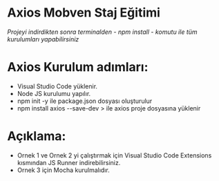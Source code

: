 # Axios Mobven Staj Eğitimi
 _Projeyi indirdikten sonra terminalden - npm install - komutu ile tüm kurulumları yapabilirsiniz_

# Axios Kurulum adımları:
- Visual Studio Code yüklenir.
- Node JS kurulumu yapılır.
- npm init -y ile package.json dosyası oluşturulur
- npm install axios --save-dev > ile axios proje dosyasına yüklenir

# Açıklama:
- Ornek 1 ve Ornek 2 yi çalıştırmak için Visual Studio Code Extensions kısmından JS Runner indirebilirsiniz.
- Ornek 3 için Mocha kurulmalıdır.
